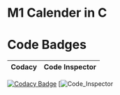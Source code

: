 
# M1 Calender in C 

#  Code Badges

 Codacy | Code Inspector
------|-----------

[![Codacy Badge](https://app.codacy.com/project/badge/Grade/ca1e92686fd84836b4bc33f1a5452243)](https://www.codacy.com/gh/VENKY-LTTS/M1_CALENDER-_C/dashboard?utm_source=github.com&amp;utm_medium=referral&amp;utm_content=VENKY-LTTS/M1_CALENDER-_C&amp;utm_campaign=Badge_Grade)
[![Code_Inspector](https://api.codiga.io/project/29839/score/svg)

